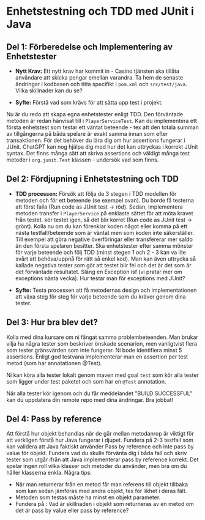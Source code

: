 # **Enhetstestning och TDD med JUnit i Java**

## **Del 1: Förberedelse och Implementering av Enhetstester**

- **Nytt Krav:** Ett nytt krav har kommit in - Casino tjänsten ska tillåta användare att skicka pengar emellan varandra. Ta hem de senaste ändringar i kodbasen och titta specifikt i `pom.xml` och `src/test/java`. Vilka skillnader kan du se?

- **Syfte:** Förstå vad som krävs för att sätta upp test i projekt.

Nu är du redo att skapa egna enhetstester enligt TDD. Den förväntade metoden är redan hänvisat till i `PlayerServiceTest`. Kan du implementera ett första enhetstest som testar ett väntat beteende - tex att den totala summan av tillgångerna på båda spelare är exakt samma innan som efter transaktionen. För det behöver du lära dig om hur assertions fungerar i JUnit. ChatGPT kan nog hjälpa dig med hur det kan uttryckas i korrekt JUnit syntax. Det finns många sätt att skriva assertions och väldigt många test metoder i `org.junit.Test` klassen - undersök vad som finns.

## **Del 2: Fördjupning i Enhetstestning och TDD**

- **TDD processen:** Försök att följa de 3 stegen i TDD modellen för metoden och för ett beteende (se exempel ovan). Du borde få testerna att först faila (Run code as JUnit test -> röd). Sedan, implementera metoden transfer i `PlayerService` på enklaste sättet för att möta kravet från testet. kör testet igen, så det blir korret  (Run code as JUnit test -> grönt). Kolla nu om du kan förenklar koden något eller komma på ett nästa testfall/beteende som är väntat men som koden inte säkerställer. Till exempel att göra negative överföringar eller transfererar mer saldo än den första spelaren besitter. Ska enhetstester efter samma mönster för varje beteende och följ TDD (minst stegen 1 och 2 - 3 kan va lite svårt att behöva/uppnå för rätt så enkel kod). Man kan även uttrycka så kallade negativa tester som gör att testet blir fel och det är det som är det förväntade resultatet. Släng en Exception isf (vi pratar mer om exceptions nästa vecka). Hur testar man för exceptions med JUnit?

- **Syfte:** Testa processen att få metodernas design och implementationen att växa steg för steg för varje beteende som du kräver genom dina tester.

## **Del 3: Hur bra blev det?**

Kolla med dina kursare om ni fångat samma problembeteenden. Man brukar vilja ha några tester som beskriver önskade scenarion, men vanligtvist flera som tester gränsvärden som inte fungerar. Ni bode identifiera minst 5 assertions. Enligt god testvana implementerar man en assertion per test metod (som har annotationen @Test).

Ni kan köra alla tester lokalt genom maven med goal `test` som kör alla tester som ligger under test paketet och som har en `@Test` annotation.

När alla tester kör igenom och du får meddelandet "BUILD SUCCESSFUL" kan du uppdatera din remote repo med dina ändringar. Bra jobbat!

## **Del 4: Pass by reference**
Att förstå hur objekt behandlas när de går mellan metodanrop är viktigt för att verkligen förstå hur Java fungerar i djupet. Fundera på 2-3 testfall som kan validera att Java faktiskt använder Pass by reference och inte pass by value för objekt. Fundera vad du skulle förvänta dig i båda fall och skriv tester som utgår ifrån att Java implementerar pass by reference korrekt. Det spelar ingen roll vilka klasser och metoder du använder, men bra om du håller klasserna enkla. Några tips:
- När man returnerar från en metod får man referens till objekt tillbaka som kan sedan jämföras med andra objekt, tex för likhet i deras fält.
- Metoden som testas måste ha minst en objekt parameter.
- Fundera på : Vad är skillnaden i objekt som returneras av en metod om det är pass by value eller pass by reference?
